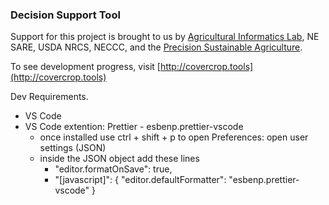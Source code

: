 ### Decision Support Tool

Support for this project is brought to us by [Agricultural Informatics Lab](https://sudokita.com), NE SARE, USDA NRCS, NECCC, and the [Precision Sustainable Agriculture](http://precisionsustainableag.org).

To see development progress, visit [http://covercrop.tools](http://covercrop.tools)

Dev Requirements.

- VS Code
- VS Code extention: Prettier - esbenp.prettier-vscode
  - once installed use ctrl + shift + p to open Preferences: open user settings (JSON)
  - inside the JSON object add these lines
    - "editor.formatOnSave": true,
    - "[javascript]": {
      "editor.defaultFormatter": "esbenp.prettier-vscode"
      }
